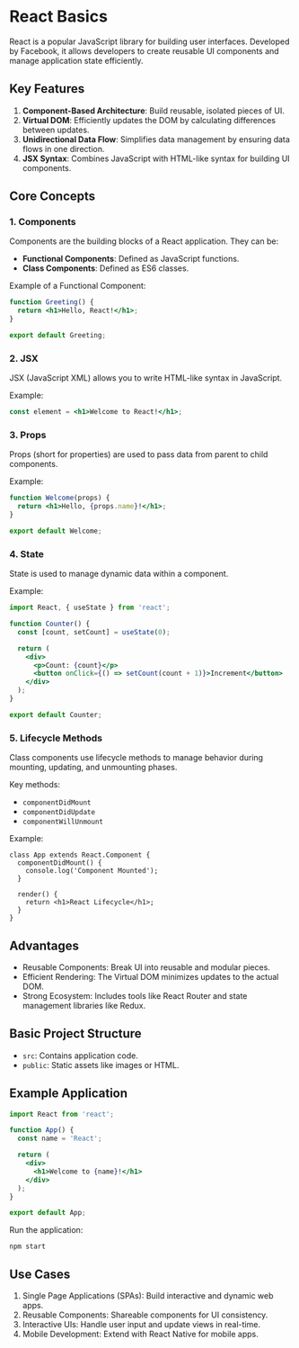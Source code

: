 # React Basics

React is a popular JavaScript library for building user interfaces. Developed by Facebook, it allows developers to create reusable UI components and manage application state efficiently.

## Key Features
1. **Component-Based Architecture**: Build reusable, isolated pieces of UI.
2. **Virtual DOM**: Efficiently updates the DOM by calculating differences between updates.
3. **Unidirectional Data Flow**: Simplifies data management by ensuring data flows in one direction.
4. **JSX Syntax**: Combines JavaScript with HTML-like syntax for building UI components.

## Core Concepts

### 1. Components
Components are the building blocks of a React application. They can be:
- **Functional Components**: Defined as JavaScript functions.
- **Class Components**: Defined as ES6 classes.

Example of a Functional Component:
```jsx
function Greeting() {
  return <h1>Hello, React!</h1>;
}

export default Greeting;
```

### 2. JSX

JSX (JavaScript XML) allows you to write HTML-like syntax in JavaScript.

Example:
```jsx
const element = <h1>Welcome to React!</h1>;
```

### 3. Props

Props (short for properties) are used to pass data from parent to child components.

Example:
```jsx
function Welcome(props) {
  return <h1>Hello, {props.name}!</h1>;
}

export default Welcome;
```

### 4. State

State is used to manage dynamic data within a component.

Example:
```jsx
import React, { useState } from 'react';

function Counter() {
  const [count, setCount] = useState(0);

  return (
    <div>
      <p>Count: {count}</p>
      <button onClick={() => setCount(count + 1)}>Increment</button>
    </div>
  );
}

export default Counter;
```

### 5. Lifecycle Methods

Class components use lifecycle methods to manage behavior during mounting, updating, and unmounting phases.

Key methods:
* `componentDidMount`
* `componentDidUpdate`
* `componentWillUnmount`

Example:
```
class App extends React.Component {
  componentDidMount() {
    console.log('Component Mounted');
  }

  render() {
    return <h1>React Lifecycle</h1>;
  }
}
```

## Advantages
* Reusable Components: Break UI into reusable and modular pieces.
* Efficient Rendering: The Virtual DOM minimizes updates to the actual DOM.
* Strong Ecosystem: Includes tools like React Router and state management libraries like Redux.

## Basic Project Structure
* `src`: Contains application code.
* `public`: Static assets like images or HTML.

## Example Application

```jsx
import React from 'react';

function App() {
  const name = 'React';

  return (
    <div>
      <h1>Welcome to {name}!</h1>
    </div>
  );
}

export default App;
```

Run the application:
```
npm start
```

## Use Cases
1. Single Page Applications (SPAs): Build interactive and dynamic web apps.
2. Reusable Components: Shareable components for UI consistency.
3. Interactive UIs: Handle user input and update views in real-time.
4. Mobile Development: Extend with React Native for mobile apps.

